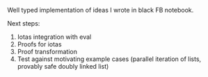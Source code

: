Well typed implementation of ideas I wrote in black FB notebook.

Next steps:
1. Iotas integration with eval
2. Proofs for iotas
3. Proof transformation
4. Test against motivating example cases (parallel iteration of lists, provably safe doubly linked list)